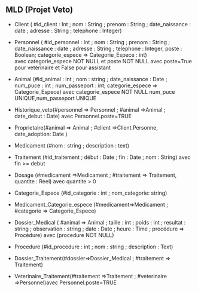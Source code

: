 ## MLD (Projet Veto)
+ Client ( #id_client : Int ; nom : String ; prenom : String ; date_naissance : date ; adresse : String ; telephone : Integer)
+ Personnel ( #id_personnel : Int ; nom : String ; prenom : String ; date_naissance : date ; adresse : String ; telephone : Integer, poste : Boolean; categorie_espece => Categorie_Espece : int)  
avec categorie_espece NOT NULL et poste NOT NULL
avec poste=True pour vetérinaire et False pour assistant 
+ Animal (#id_animal : int ; nom : string ; date_naissance : Date ; num_puce : int ; num_passeport : int; categorie_espece => Categorie_Espece) 
avec categorie_espece NOT NULL num_puce UNIQUE,num_passeport UNIQUE
+ Historique_veto(#personnel => Personnel ; #animal =>Animal ; date_debut : Date) 
avec Personnel.poste=TRUE
+ Proprietaire(#animal => Animal ; #client =>Client.Personne, date_adoption: Date )
+ Medicament (#nom : string ; description : text)
+ Traitement (#id_traitement ; début : Date ; fin : Date ; nom : String)
avec fin >= debut
+ Dosage (#medicament =>Medicament ; #traitement => Traitement, quantite : Reel)
avec quantite > 0

+ Categorie_Espece (#id_categorie : int ; nom_categorie: string)
+ Medicament_Categorie_espece (#medicament=>Medicament ; #categorie => Categorie_Espece) 
+ Dossier_Medical ( #animal => Animal ; taille : int ; poids : int ; resultat : string ; observation : string ; date : Date ; heure : Time ; procédure => Procédure) 
avec (procedure NOT NULL)
+ Procedure (#id_procedure : int ; nom : string ; description : Text) 
+ Dossier_Traitement(#dossier=>Dossier_Medical ; #traitement => Traitement) 

+ Veterinaire_Traitement(#traitement =>Traitement ; #veterinaire =>Personnel)avec Personnel.poste=TRUE
 
 


